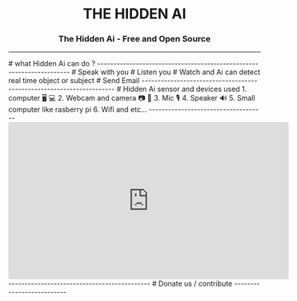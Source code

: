 <h1 align="center">THE HIDDEN AI </h1>

<h3 align="center">The Hidden Ai - Free and Open Source</h3>
<hr>
# what Hidden Ai can do ?
---------------------------------------------------------------------
# Speak with you
# Listen you 
# Watch and Ai can detect real time object or subject
# Send Email
---------------------------------------------------------------------
# Hidden Ai sensor and devices used
1. computer 🖥️ 💻
2. Webcam and camera 📷 📸 
3. Mic 🎙️
4. Speaker 🔊
5. Small computer like rasberry pi
6. Wifi
and etc...
------------------------------------
<iframe width="560" height="315" src="https://www.youtube.com/embed/Qv_hQrfTyBA" 
frameborder="0" allow="accelerometer; autoplay; clipboard-write; encrypted-media; 
gyroscope; picture-in-picture" allowfullscreen>
</iframe>
--------------------------------------------
# Donate us / contribute
--------------------------
